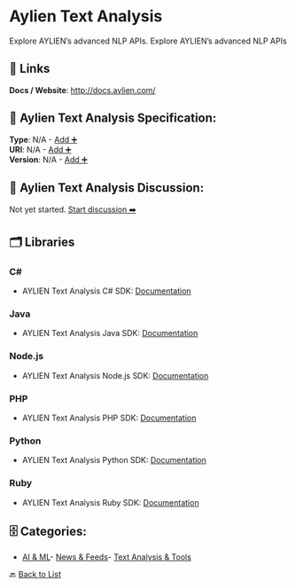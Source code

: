 # Aylien Text Analysis

Explore AYLIEN’s advanced NLP APIs. Explore AYLIEN’s advanced NLP APIs

##  🔗 Links
**Docs / Website**: http://docs.aylien.com/

## 🧬 Aylien Text Analysis Specification:
**Type**: N/A - [Add ➕](https://github.com/apis-list/apis-list/edit/main/apis.yaml#L1095)  
**URI**: N/A - [Add ➕](https://github.com/apis-list/apis-list/edit/main/apis.yaml#L1095)  
**Version**: N/A - [Add ➕](https://github.com/apis-list/apis-list/edit/main/apis.yaml#L1095)

## 💬 Aylien Text Analysis Discussion:
Not yet started. [Start discussion ➡️](https://github.com/apis-list/apis-list/discussions/new)

## 🗂️ Libraries
### C#
- AYLIEN Text Analysis C# SDK: [Documentation](https://developer.aylien.com/getting-started/cs)
### Java
- AYLIEN Text Analysis Java SDK: [Documentation](https://developer.aylien.com/getting-started/java)
### Node.js
- AYLIEN Text Analysis Node.js SDK: [Documentation](https://developer.aylien.com/getting-started/node)
### PHP
- AYLIEN Text Analysis PHP SDK: [Documentation](https://developer.aylien.com/getting-started/php)
### Python
- AYLIEN Text Analysis Python SDK: [Documentation](https://developer.aylien.com/getting-started/python)
### Ruby
- AYLIEN Text Analysis Ruby SDK: [Documentation](https://developer.aylien.com/getting-started/ruby)


## 🗄️ Categories:
- [AI & ML](https://github.com/apis-list/apis-list#ai--ml-)- [News & Feeds](https://github.com/apis-list/apis-list#news--feeds-)- [Text Analysis & Tools](https://github.com/apis-list/apis-list#text-analysis--tools-)

🔙  [Back to List](https://github.com/apis-list/apis-list)
